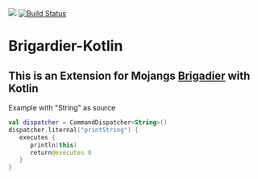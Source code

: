 [![](https://jitpack.io/v/Phyrone/brigardier-kotlin.svg)](https://jitpack.io/#Phyrone/brigardier-kotlin) [![Build Status](https://travis-ci.com/Phyrone/brigardier-kotlin.svg?branch=master)](https://travis-ci.com/Phyrone/brigardier-kotlin)

# Brigardier-Kotlin
## This is an Extension for Mojangs [Brigadier](https://github.com/Mojang/brigadier) with Kotlin
Example with "String" as source
```kotlin
val dispatcher = CommandDispatcher<String>()
dispatcher.liternal("printString") {
   executes {
      println(this)
      return@executes 0
   }
}
```
